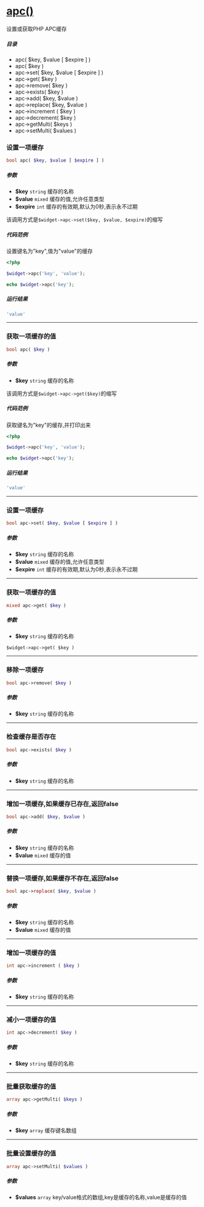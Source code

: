 [apc()](http://twinh.github.io/widget/api/apc)
==============================================

设置或获取PHP APC缓存

##### 目录
* apc( $key, $value [ $expire ] )
* apc( $key )
* apc->set( $key, $value [ $expire ] )
* apc->get( $key )
* apc->remove( $key )
* apc->exists( $key )
* apc->add( $key, $value )
* apc->replace( $key, $value )
* apc->increment ( $key )
* apc->decrement( $key )
* apc->getMulti( $keys )
* apc->setMulti( $values )

### 设置一项缓存
```php
bool apc( $key, $value [ $expire ] )
```

##### 参数
* **$key** `string` 缓存的名称
* **$value** `mixed` 缓存的值,允许任意类型
* **$expire** `int` 缓存的有效期,默认为0秒,表示永不过期


该调用方式是`$widget->apc->set($key, $value, $expire)`的缩写


##### 代码范例
设置键名为"key",值为"value"的缓存
```php
<?php

$widget->apc('key', 'value');

echo $widget->apc('key');
```
##### 运行结果
```php
'value'
```
- - - -

### 获取一项缓存的值
```php
bool apc( $key )
```

##### 参数
* **$key** `string` 缓存的名称


该调用方式是`$widget->apc->get($key)`的缩写


##### 代码范例
获取键名为"key"的缓存,并打印出来
```php
<?php

$widget->apc('key', 'value');

echo $widget->apc('key');
```
##### 运行结果
```php
'value'
```
- - - -

### 设置一项缓存
```php
bool apc->set( $key, $value [ $expire ] )
```

##### 参数
* **$key** `string` 缓存的名称
* **$value** `mixed` 缓存的值,允许任意类型
* **$expire** `int` 缓存的有效期,默认为0秒,表示永不过期

- - - -

### 获取一项缓存的值
```php
mixed apc->get( $key )
```

##### 参数
* **$key** `string` 缓存的名称


`$widget->apc->get( $key )`


- - - -

### 移除一项缓存
```php
bool apc->remove( $key )
```

##### 参数
* **$key** `string` 缓存的名称

- - - -

### 检查缓存是否存在
```php
bool apc->exists( $key )
```

##### 参数
* **$key** `string` 缓存的名称

- - - -

### 增加一项缓存,如果缓存已存在,返回false
```php
bool apc->add( $key, $value )
```

##### 参数
* **$key** `string` 缓存的名称
* **$value** `mixed` 缓存的值

- - - -

### 替换一项缓存,如果缓存**不**存在,返回false
```php
bool apc->replace( $key, $value )
```

##### 参数
* **$key** `string` 缓存的名称
* **$value** `mixed` 缓存的值

- - - -

### 增加一项缓存的值
```php
int apc->increment ( $key )
```

##### 参数
* **$key** `string` 缓存的名称

- - - -

### 减小一项缓存的值
```php
int apc->decrement( $key )
```

##### 参数
* **$key** `string` 缓存的名称

- - - -

### 批量获取缓存的值
```php
array apc->getMulti( $keys )
```

##### 参数
* **$key** `array` 缓存键名数组

- - - -

### 批量设置缓存的值
```php
array apc->setMulti( $values )
```

##### 参数
* **$values** `array` key/value格式的数组,key是缓存的名称,value是缓存的值


